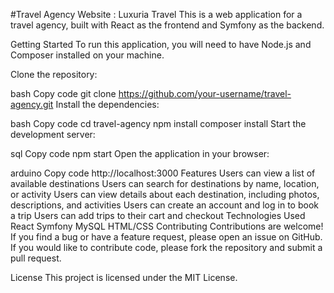 #Travel Agency Website : Luxuria Travel
This is a web application for a travel agency, built with React as the frontend and Symfony as the backend.

Getting Started
To run this application, you will need to have Node.js and Composer installed on your machine.

Clone the repository:

bash
Copy code
git clone https://github.com/your-username/travel-agency.git
Install the dependencies:

bash
Copy code
cd travel-agency
npm install
composer install
Start the development server:

sql
Copy code
npm start
Open the application in your browser:

arduino
Copy code
http://localhost:3000
Features
Users can view a list of available destinations
Users can search for destinations by name, location, or activity
Users can view details about each destination, including photos, descriptions, and activities
Users can create an account and log in to book a trip
Users can add trips to their cart and checkout
Technologies Used
React
Symfony
MySQL
HTML/CSS
Contributing
Contributions are welcome! If you find a bug or have a feature request, please open an issue on GitHub. If you would like to contribute code, please fork the repository and submit a pull request.

License
This project is licensed under the MIT License.
